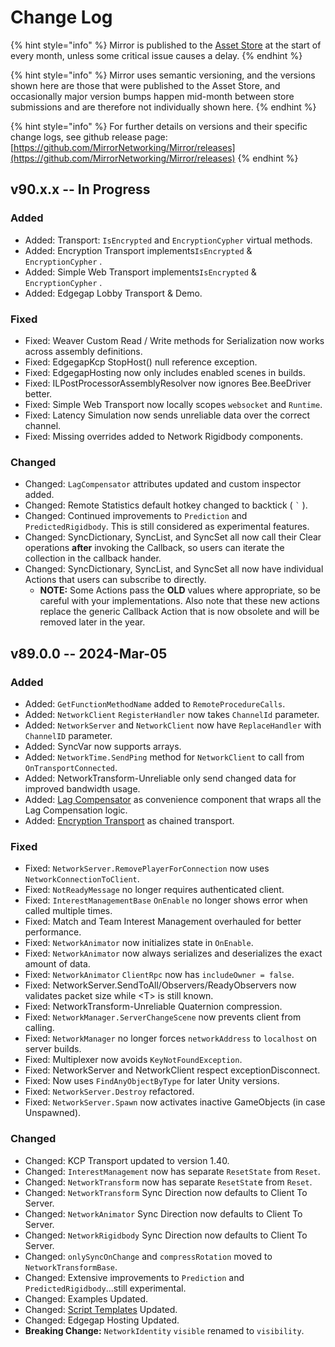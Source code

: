 # Change Log

{% hint style="info" %}
Mirror is published to the [Asset Store](https://assetstore.unity.com/packages/tools/network/mirror-129321) at the start of every month, unless some critical issue causes a delay.
{% endhint %}

{% hint style="info" %}
Mirror uses semantic versioning, and the versions shown here are those that were published to the Asset Store, and occasionally major version bumps happen mid-month between store submissions and are therefore not individually shown here.
{% endhint %}

{% hint style="info" %}
For further details on versions and their specific change logs, see github release page:\
[https://github.com/MirrorNetworking/Mirror/releases](https://github.com/MirrorNetworking/Mirror/releases)
{% endhint %}

## v90.x.x -- In Progress

### Added

* Added: Transport: `IsEncrypted` and `EncryptionCypher` virtual methods.
* Added: Encryption Transport implements`IsEncrypted` & `EncryptionCypher` .
* Added: Simple Web Transport implements`IsEncrypted` & `EncryptionCypher` .
* Added: Edgegap Lobby Transport & Demo.

### Fixed

* Fixed: Weaver Custom Read / Write methods for Serialization now works across assembly definitions.
* Fixed: EdgegapKcp StopHost() null reference exception.
* Fixed: EdgegapHosting now only includes enabled scenes in builds.
* Fixed: ILPostProcessorAssemblyResolver now ignores Bee.BeeDriver better.
* Fixed: Simple Web Transport now locally scopes `websocket` and `Runtime`.
* Fixed: Latency Simulation now sends unreliable data over the correct channel.
* Fixed: Missing overrides added to Network Rigidbody components.

### Changed

* Changed: `LagCompensator` attributes updated and custom inspector added.
* Changed: Remote Statistics default hotkey changed to backtick ( `` ` `` ).
* Changed: Continued improvements to `Prediction` and `PredictedRigidbody`. This is still considered as experimental features.
* Changed: SyncDictionary, SyncList, and SyncSet all now call their Clear operations **after** invoking the Callback, so users can iterate the collection in the callback hander.
* Changed: SyncDictionary, SyncList, and SyncSet all now have individual Actions that users can subscribe to directly.
  * **NOTE:** Some Actions pass the **OLD** values where appropriate, so be careful with your implementations. Also note that these new actions replace the generic Callback Action that is now obsolete and will be removed later in the year.

## v89.0.0 -- 2024-Mar-05

### Added

* Added: `GetFunctionMethodName` added to `RemoteProcedureCalls`.
* Added: `NetworkClient` `RegisterHandler` now takes `ChannelId` parameter.
* Added: `NetworkServer` and `NetworkClient` now have `ReplaceHandler` with `ChannelID` parameter.
* Added: SyncVar now supports arrays.
* Added: `NetworkTime.SendPing` method for `NetworkClient` to call from `OnTransportConnected`.
* Added: NetworkTransform-Unreliable only send changed data for improved bandwidth usage.
* Added: [Lag Compensator](../lag-compensation.md) as convenience component that wraps all the Lag Compensation logic.
* Added: [Encryption Transport](../../transports/encryption-transport.md) as chained transport.

### Fixed

* Fixed: `NetworkServer.RemovePlayerForConnection` now uses `NetworkConnectionToClient`.
* Fixed: `NotReadyMessage` no longer requires authenticated client.
* Fixed: `InterestManagementBase` `OnEnable` no longer shows error when called multiple times.
* Fixed: Match and Team Interest Management overhauled for better performance.
* Fixed: `NetworkAnimator` now initializes state in `OnEnable`.
* Fixed: `NetworkAnimator` now always serializes and deserializes the exact amount of data.
* Fixed: `NetworkAnimator` `ClientRpc` now has `includeOwner = false`.
* Fixed: NetworkServer.SendToAll/Observers/ReadyObservers now validates packet size while \<T> is still known.
* Fixed: NetworkTransform-Unreliable Quaternion compression.
* Fixed: `NetworkManager.ServerChangeScene` now prevents client from calling.
* Fixed: `NetworkManager` no longer forces `networkAddress` to `localhost` on server builds.
* Fixed: Multiplexer now avoids `KeyNotFoundException`.
* Fixed: NetworkServer and NetworkClient respect exceptionDisconnect.
* Fixed: Now uses `FindAnyObjectByType` for later Unity versions.
* Fixed: `NetworkServer.Destroy` refactored.
* Fixed: `NetworkServer.Spawn` now activates inactive GameObjects (in case Unspawned).

### Changed

* Changed: KCP Transport updated to version 1.40.
* Changed: `InterestManagement` now has separate `ResetState` from `Reset`.
* Changed: `NetworkTransform` now has separate `ResetStat`e from `Reset`.
* Changed: `NetworkTransform` Sync Direction now defaults to Client To Server.
* Changed: `NetworkAnimator` Sync Direction now defaults to Client To Server.
* Changed: `NetworkRigidbody` Sync Direction now defaults to Client To Server.
* Changed: `onlySyncOnChange` and `compressRotation` moved to `NetworkTransformBase`.
* Changed: Extensive improvements to `Prediction` and `PredictedRigidbody`...still experimental.
* Changed: Examples Updated.
* Changed: [Script Templates](../script-templates.md) Updated.
* Changed: Edgegap Hosting Updated.
* **Breaking Change:** `NetworkIdentity` `visible` renamed to `visibility`.

